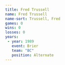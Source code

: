 ```yaml
---
title: Fred Trussell
name: Fred Trussell
name-sort: Trussell, Fred
games: 0
wins: 0
losses: 0
years:
 - year: 1989
   event: Brier
   team: "BC"
   position: Alternate
---
```

